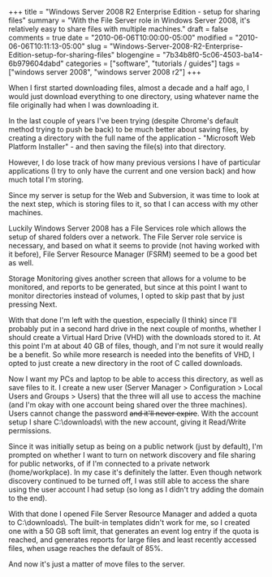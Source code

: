 +++
title = "Windows Server 2008 R2 Enterprise Edition - setup for sharing files"
summary = "With the File Server role in Windows Server 2008, it's relatively easy to share files with multiple machines."
draft = false
comments = true
date = "2010-06-06T10:00:00-05:00"
modified = "2010-06-06T10:11:13-05:00"
slug = "Windows-Server-2008-R2-Enterprise-Edition-setup-for-sharing-files"
blogengine = "7b34b8f0-5c06-4503-ba14-6b979604dabd"
categories = ["software", "tutorials / guides"]
tags = ["windows server 2008", "windows server 2008 r2"]
+++

<p>When I first started downloading files, almost a decade and a half ago, I would just download everything to one directory, using whatever name the file originally had when I was downloading it.</p>
<p>In the last couple of years I've been trying (despite Chrome's default method trying to push be back)&nbsp;to be much better about saving files, by creating a directory with the full name of the application - "Microsoft Web Platform Installer" - and then saving the file(s) into that directory.</p>
<p>However, I do lose track of how many previous versions I have of particular applications (I try to only have the current and one version back) and how much total I'm storing.</p>
<p>Since my server is setup for the Web and Subversion, it was time to look at the next step, which is storing files to it, so that I can access with my other machines.</p>
<p>Luckily Windows Server 2008 has a File Services role which allows the setup of shared folders over a network. The File Server role service is necessary, and based on what it seems to provide (not having worked with it before), File Server Resource Manager (FSRM) seemed to be a good bet as well.</p>
<p>Storage Monitoring gives another screen that allows for a volume to be monitored, and reports to be generated, but since at this point I want to monitor directories instead of volumes, I opted to skip past that by just pressing Next.</p>
<p>With that done I'm left with the question, especially (I think) since I'll probably put in a second hard drive in the next couple of months, whether I should create a Virtual Hard Drive (VHD) with the downloads stored to it. At this point I'm at about 40 GB of files, though, and I'm not sure it would really be a benefit. So while more research is needed into the benefits of VHD, I opted to just create a new directory in the root of C called downloads.</p>
<p>Now I want my PCs and laptop to be able to access this directory, as well as save files to it. I create a new user (Server Manager &gt; Configuration &gt; Local Users and Groups &gt; Users) that the three will all use to access the machine (and I'm okay with one account being shared over the three machines). Users cannot change the password <span style="text-decoration: line-through;">and it'll never expire</span>. With the account setup I share C:\downloads\ with the new account, giving it Read/Write permissions.</p>
<p>Since it was initially setup as being on a public network (just by default), I'm prompted on whether I want to turn on network discovery and file sharing for public networks, of if I'm connected to a private network (home/workplace). In my case it's definitely the latter. Even though network discovery continued to be turned off, I was still able to access the share using the user account I had setup (so long as I didn't try adding the domain to the end).</p>
<p>With that done I opened File Server Resource Manager and added a quota to C:\downloads\. The built-in templates didn't work for me, so I created one with a 50 GB soft limit, that generates an event log entry if the quota is reached, and generates&nbsp;reports for large files and least recently accessed files, when usage reaches the default of 85%.</p>
<p>And now it's just a matter of move files to the server.</p>
